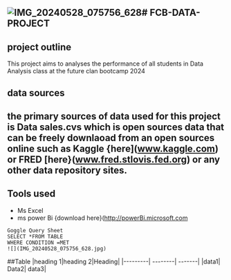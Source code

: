 ![IMG_20240528_075756_628](https://github.com/anushoyinka/FCB-DATA-PROJECT/assets/171018833/398e2907-ba43-422d-b874-9a79a8e1016d)# FCB-DATA-PROJECT
---

## project outline 
This project aims to analyses the performance of all students in Data Analysis class at the future clan bootcamp 2024


## data sources
the primary sources of data used for this project is Data sales.cvs which is open sources data that can be freely downlaoad from an open sources online such as Kaggle {here](www.kaggle.com) or FRED [here}(www.fred.stlovis.fed.org) or any other data repository sites.
---

## Tools used

- Ms Excel
-  ms power Bi {download here}(http://powerBi.microsoft.com


```
Goggle Query Sheet
SELECT *FROM TABLE
WHERE CONDITION =MET
![](IMG_20240528_075756_628.jpg)
```
##Table
|heading 1|heading 2|Heading|
|---------| --------| -------|
|data1| Data2| data3|
  
